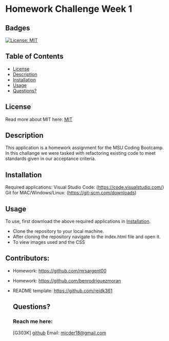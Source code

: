 # Homework Challenge Week 1

## Badges

[![License: MIT](https://img.shields.io/badge/License-MIT-yellow.svg)](https://opensource.org/licenses/MIT)

## Table of Contents

- [License](#license)
- [Description](#description)
- [Installation](#installation)
- [Usage](#usage)
- [Questions?](#questions)

## License

Read more about MIT here:
[MIT](https://opensource.org/licenses/MIT)

## Description

This application is a homework assignment for the MSU Coding Bootcamp.
In this challange we were tasked with refactoring existing code to meet standards given in our acceptance criteria.

## Installation

Required applications:
Visual Studio Code: (https://code.visualstudio.com/)
Git for MAC/Windows/Linux: (https://git-scm.com/downloads)

## Usage

To use, first download the above required applications in [Installation](#installation).

- Clone the repository to your local machine.
- After cloning the repository navigate to the index.html file and open it.
- To view images used and the CSS

## Contributors:

- Homework: https://github.com/mrsargent00
- Homework: https://github.com/benrodriguezmoran
- README template: https://github.com/reidk361

  ## Questions?

  ### Reach me here:

  [G303K] [github](https://github.com/G303K)
  Email: micder18@gmail.com

